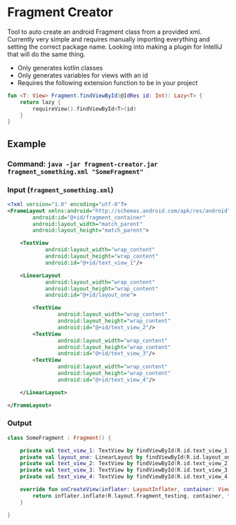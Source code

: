 # Fragment Creator

Tool to auto create an android Fragment class from a provided xml. Currently very simple and requires manually importing everything and setting the correct package name. Looking into making a plugin for IntelliJ that will do the same thing.

* Only generates kotlin classes
* Only generates variables for views with an id
* Requires the following extension function to be in your project

```kotlin
fun <T: View> Fragment.findViewById(@IdRes id: Int): Lazy<T> {
	return lazy {
		requireView().findViewById<T>(id)
	}
}
```

## Example

### Command: `java -jar fragment-creator.jar fragment_something.xml "SomeFragment"` 

### Input (`fragment_something.xml`)
```xml
<?xml version="1.0" encoding="utf-8"?>
<FrameLayout xmlns:android="http://schemas.android.com/apk/res/android"
        android:id="@+id/fragment_container"
        android:layout_width="match_parent"
        android:layout_height="match_parent">

    <TextView
            android:layout_width="wrap_content"
            android:layout_height="wrap_content"
            android:id="@+id/text_view_1"/>

    <LinearLayout
            android:layout_width="wrap_content"
            android:layout_height="wrap_content"
            android:id="@+id/layout_one">

        <TextView
                android:layout_width="wrap_content"
                android:layout_height="wrap_content"
                android:id="@+id/text_view_2"/>
        <TextView
                android:layout_width="wrap_content"
                android:layout_height="wrap_content"
                android:id="@+id/text_view_3"/>
        <TextView
                android:layout_width="wrap_content"
                android:layout_height="wrap_content"
                android:id="@+id/text_view_4"/>

    </LinearLayout>

</FrameLayout>
```

### Output
```kotlin
class SomeFragment : Fragment() {

	private val text_view_1: TextView by findViewById(R.id.text_view_1)
	private val layout_one: LinearLayout by findViewById(R.id.layout_one)
	private val text_view_2: TextView by findViewById(R.id.text_view_2)
	private val text_view_3: TextView by findViewById(R.id.text_view_3)
	private val text_view_4: TextView by findViewById(R.id.text_view_4)

	override fun onCreateView(inflater: LayoutInflater, container: ViewGroup?, savedInstanceState: Bundle?): View? {
		return inflater.inflate(R.layout.fragment_testing, container, false)
	}

}
```
